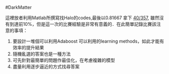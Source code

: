 #DarkMatter

這裡放者利用Matlab所撰寫找Halo的codes,最後以0.81667 拿下 [40/357](http://www.kaggle.com/c/DarkWorlds/leaderboard), 雖然沒有到達前10%，但是這一次的比賽經驗是非常有意義的．在此簡單記錄比賽該注意的事項：


1. 要設計一堆個可以利用Adaboost 可以利用的learning methods，如此才能有效率的提升結果
2. 隨機亂選的答案也是一種方法
3. 可先針對最簡單的問題作最佳化，在考慮複雜的模型
4. 盡量利用逐步逼近的方式找尋答案